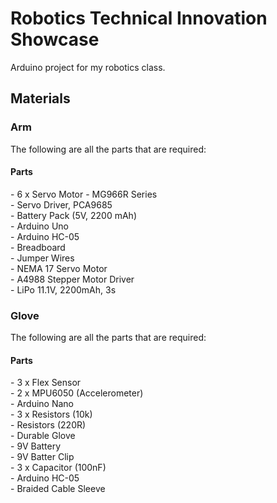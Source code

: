 # Robotics Technical Innovation Showcase
Arduino project for my robotics class.

## Materials
<h3>Arm</h3>
The following are all the parts that are required:

<h4>Parts</h4>
- 6 x Servo Motor - MG966R Series </br>
- Servo Driver, PCA9685 </br>
- Battery Pack (5V, 2200 mAh) </br>
- Arduino Uno </br>
- Arduino HC-05 </br>
- Breadboard </br>
- Jumper Wires </br>
- NEMA 17 Servo Motor </br>
- A4988 Stepper Motor Driver </br>
- LiPo 11.1V, 2200mAh, 3s </br>

<h3>Glove</h3>
The following are all the parts that are required:

<h4>Parts</h4>
- 3 x Flex Sensor </br>
- 2 x MPU6050 (Accelerometer) </br>
- Arduino Nano </br>
- 3 x Resistors (10k) </br>
- Resistors (220R) </br>
- Durable Glove </br>
- 9V Battery </br>
- 9V Batter Clip </br>
- 3 x Capacitor (100nF) </br>
- Arduino HC-05 </br>
- Braided Cable Sleeve </br>

